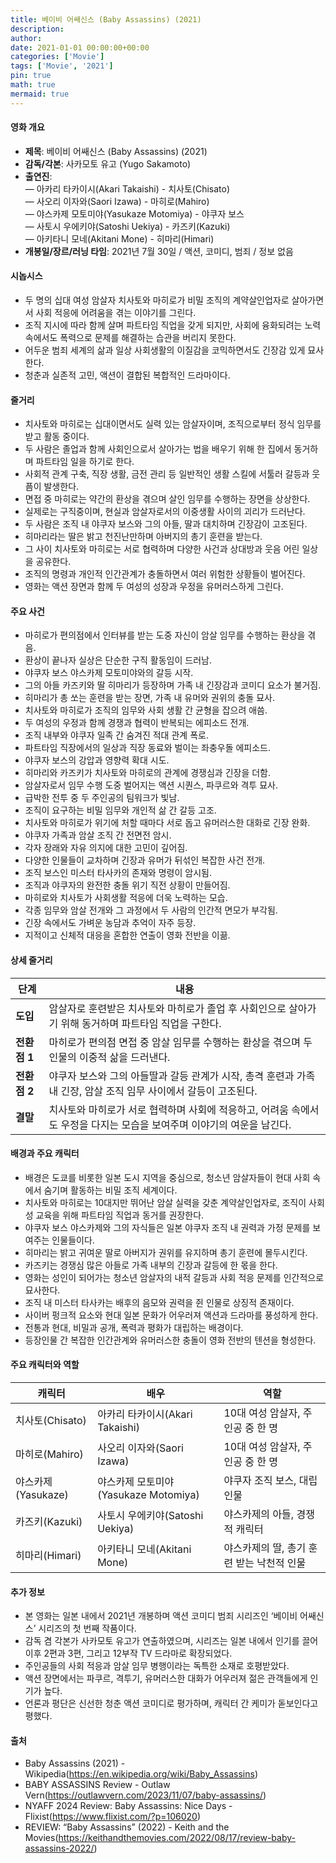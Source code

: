 ```yaml
---
title: 베이비 어쌔신스 (Baby Assassins) (2021)
description: 
author: 
date: 2021-01-01 00:00:00+00:00
categories: ['Movie']
tags: ['Movie', '2021']
pin: true
math: true
mermaid: true
---
```

#### 영화 개요

- **제목**: 베이비 어쌔신스 (Baby Assassins) (2021)  
- **감독/각본**: 사카모토 유고 (Yugo Sakamoto)  
- **출연진**:  
  — 아카리 타카이시(Akari Takaishi) - 치사토(Chisato)  
  — 사오리 이자와(Saori Izawa) - 마히로(Mahiro)  
  — 야스카제 모토미야(Yasukaze Motomiya) - 야쿠자 보스  
  — 사토시 우에키야(Satoshi Uekiya) - 카즈키(Kazuki)  
  — 아키타니 모네(Akitani Mone) - 히마리(Himari)  
- **개봉일/장르/러닝 타임**: 2021년 7월 30일 / 액션, 코미디, 범죄 / 정보 없음  

#### 시놉시스

- 두 명의 십대 여성 암살자 치사토와 마히로가 비밀 조직의 계약살인업자로 살아가면서 사회 적응에 어려움을 겪는 이야기를 그린다.  
- 조직 지시에 따라 함께 살며 파트타임 직업을 갖게 되지만, 사회에 융화되려는 노력 속에서도 폭력으로 문제를 해결하는 습관을 버리지 못한다.  
- 어두운 범죄 세계의 삶과 일상 사회생활의 이질감을 코믹하면서도 긴장감 있게 묘사한다.  
- 청춘과 실존적 고민, 액션이 결합된 복합적인 드라마이다.  

#### 줄거리

- 치사토와 마히로는 십대이면서도 실력 있는 암살자이며, 조직으로부터 정식 임무를 받고 활동 중이다.  
- 두 사람은 졸업과 함께 사회인으로서 살아가는 법을 배우기 위해 한 집에서 동거하며 파트타임 일을 하기로 한다.  
- 사회적 관계 구축, 직장 생활, 금전 관리 등 일반적인 생활 스킬에 서툴러 갈등과 웃픔이 발생한다.  
- 면접 중 마히로는 약간의 환상을 겪으며 살인 임무를 수행하는 장면을 상상한다.  
- 실제로는 구직중이며, 현실과 암살자로서의 이중생활 사이의 괴리가 드러난다.  
- 두 사람은 조직 내 야쿠자 보스와 그의 아들, 딸과 대치하며 긴장감이 고조된다.  
- 히마리라는 딸은 밝고 천진난만하며 아버지의 총기 훈련을 받는다.  
- 그 사이 치사토와 마히로는 서로 협력하며 다양한 사건과 상대방과 웃음 어린 일상을 공유한다.  
- 조직의 명령과 개인적 인간관계가 충돌하면서 여러 위험한 상황들이 벌어진다.  
- 영화는 액션 장면과 함께 두 여성의 성장과 우정을 유머러스하게 그린다.  

#### 주요 사건

- 마히로가 편의점에서 인터뷰를 받는 도중 자신이 암살 임무를 수행하는 환상을 겪음.  
- 환상이 끝나자 실상은 단순한 구직 활동임이 드러남.  
- 야쿠자 보스 야스카제 모토미야와의 갈등 시작.  
- 그의 아들 카즈키와 딸 히마리가 등장하며 가족 내 긴장감과 코미디 요소가 불거짐.  
- 히마리가 총 쏘는 훈련을 받는 장면, 가족 내 유머와 권위의 충돌 묘사.  
- 치사토와 마히로가 조직의 임무와 사회 생활 간 균형을 잡으려 애씀.  
- 두 여성의 우정과 함께 경쟁과 협력이 반복되는 에피소드 전개.  
- 조직 내부와 야쿠자 일족 간 숨겨진 적대 관계 폭로.  
- 파트타임 직장에서의 일상과 직장 동료와 벌이는 좌충우돌 에피소드.  
- 야쿠자 보스의 강압과 영향력 확대 시도.  
- 히마리와 카즈키가 치사토와 마히로의 관계에 경쟁심과 긴장을 더함.  
- 암살자로서 임무 수행 도중 벌어지는 액션 시퀀스, 파쿠르와 격투 묘사.  
- 급박한 전투 중 두 주인공의 팀워크가 빛남.  
- 조직이 요구하는 비밀 임무와 개인적 삶 간 갈등 고조.  
- 치사토와 마히로가 위기에 처할 때마다 서로 돕고 유머러스한 대화로 긴장 완화.  
- 야쿠자 가족과 암살 조직 간 전면전 암시.  
- 각자 장래와 자유 의지에 대한 고민이 깊어짐.  
- 다양한 인물들이 교차하며 긴장과 유머가 뒤섞인 복잡한 사건 전개.  
- 조직 보스인 미스터 타사카의 존재와 명령이 암시됨.  
- 조직과 야쿠자의 완전한 충돌 위기 직전 상황이 만들어짐.  
- 마히로와 치사토가 사회생활 적응에 더욱 노력하는 모습.  
- 각종 임무와 암살 전개와 그 과정에서 두 사람의 인간적 면모가 부각됨.  
- 긴장 속에서도 가벼운 농담과 추억이 자주 등장.  
- 지적이고 신체적 대응을 혼합한 연출이 영화 전반을 이끎.  

#### 상세 줄거리

| **단계**    | **내용**                                                                                               |
|-------------|------------------------------------------------------------------------------------------------------|
| **도입**    | 암살자로 훈련받은 치사토와 마히로가 졸업 후 사회인으로 살아가기 위해 동거하며 파트타임 직업을 구한다.                    |
| **전환점 1** | 마히로가 편의점 면접 중 암살 임무를 수행하는 환상을 겪으며 두 인물의 이중적 삶을 드러낸다.                                  |
| **전환점 2** | 야쿠자 보스와 그의 아들딸과 갈등 관계가 시작, 총격 훈련과 가족 내 긴장, 암살 조직 임무 사이에서 갈등이 고조된다.              |
| **결말**    | 치사토와 마히로가 서로 협력하며 사회에 적응하고, 어려움 속에서도 우정을 다지는 모습을 보여주며 이야기의 여운을 남긴다.            |

#### 배경과 주요 캐릭터

- 배경은 도쿄를 비롯한 일본 도시 지역을 중심으로, 청소년 암살자들이 현대 사회 속에서 숨기며 활동하는 비밀 조직 세계이다.  
- 치사토와 마히로는 10대지만 뛰어난 암살 실력을 갖춘 계약살인업자로, 조직이 사회성 교육을 위해 파트타임 직업과 동거를 권장한다.  
- 야쿠자 보스 야스카제와 그의 자식들은 일본 야쿠자 조직 내 권력과 가정 문제를 보여주는 인물들이다.  
- 히마리는 밝고 귀여운 딸로 아버지가 권위를 유지하며 총기 훈련에 몰두시킨다.  
- 카즈키는 경쟁심 많은 아들로 가족 내부의 긴장과 갈등에 한 몫을 한다.  
- 영화는 성인이 되어가는 청소년 암살자의 내적 갈등과 사회 적응 문제를 인간적으로 묘사한다.  
- 조직 내 미스터 타사카는 배후의 음모와 권력을 쥔 인물로 상징적 존재이다.  
- 사이버 펑크적 요소와 현대 일본 문화가 어우러져 액션과 드라마를 풍성하게 한다.  
- 전통과 현대, 비밀과 공개, 폭력과 평화가 대립하는 배경이다.  
- 등장인물 간 복잡한 인간관계와 유머러스한 충돌이 영화 전반의 텐션을 형성한다.  

#### 주요 캐릭터와 역할

| **캐릭터**      | **배우**                | **역할**                      |
|-----------------|-------------------------|------------------------------|
| 치사토(Chisato)   | 아카리 타카이시(Akari Takaishi)    | 10대 여성 암살자, 주인공 중 한 명      |
| 마히로(Mahiro)    | 사오리 이자와(Saori Izawa)       | 10대 여성 암살자, 주인공 중 한 명      |
| 야스카제(Yasukaze) | 야스카제 모토미야(Yasukaze Motomiya) | 야쿠자 조직 보스, 대립 인물            |
| 카즈키(Kazuki)    | 사토시 우에키야(Satoshi Uekiya)  | 야스카제의 아들, 경쟁적 캐릭터           |
| 히마리(Himari)    | 아키타니 모네(Akitani Mone)      | 야스카제의 딸, 총기 훈련 받는 낙천적 인물 |

#### 추가 정보

- 본 영화는 일본 내에서 2021년 개봉하며 액션 코미디 범죄 시리즈인 ‘베이비 어쌔신스’ 시리즈의 첫 번째 작품이다.  
- 감독 겸 각본가 사카모토 유고가 연출하였으며, 시리즈는 일본 내에서 인기를 끌어 이후 2편과 3편, 그리고 12부작 TV 드라마로 확장되었다.  
- 주인공들의 사회 적응과 암살 임무 병행이라는 독특한 소재로 호평받았다.  
- 액션 장면에서는 파쿠르, 격투기, 유머러스한 대화가 어우러져 젊은 관객들에게 인기가 높다.  
- 언론과 평단은 신선한 청춘 액션 코미디로 평가하며, 캐릭터 간 케미가 돋보인다고 평했다.  

#### 출처

- Baby Assassins (2021) - Wikipedia(https://en.wikipedia.org/wiki/Baby_Assassins)  
- BABY ASSASSINS Review - Outlaw Vern(https://outlawvern.com/2023/11/07/baby-assassins/)  
- NYAFF 2024 Review: Baby Assassins: Nice Days - Flixist(https://www.flixist.com/?p=106020)  
- REVIEW: “Baby Assassins” (2022) - Keith and the Movies(https://keithandthemovies.com/2022/08/17/review-baby-assassins-2022/)
